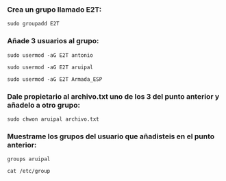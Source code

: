 ### Crea un grupo llamado E2T:
<pre><code id="codigo">sudo groupadd E2T</code></pre>
### Añade 3 usuarios al grupo:
<pre><code id="codigo">sudo usermod -aG E2T antonio</code></pre>
<pre><code id="codigo">sudo usermod -aG E2T aruipal</code></pre>
<pre><code id="codigo">sudo usermod -aG E2T Armada_ESP</code></pre>
### Dale propietario al archivo.txt uno de los 3 del punto anterior y añadelo a otro grupo:
<pre><code id="codigo">sudo chwon aruipal archivo.txt</code></pre>
### Muestrame los grupos del usuario que añadisteis en el punto anterior:
<pre><code id="codigo">groups aruipal</code></pre>
<pre><code id="codigo">cat /etc/group</code></pre>
